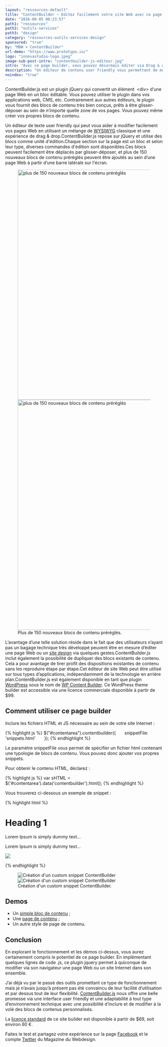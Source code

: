 ```yaml
---
layout: "ressources-default"
title: "ContentBuilder – Editez facilement votre site Web avec ce page builder"
date: "2016-09-05 00:23:57"
path1: "ressources"
path2: "outils-services"
path3: "design"
category: "ressources-outils-services-design"
sponsored: "true"
by: "MDW + ContentBuilder"
url-demo: "https://www.prototypo.io/"
logo: "innovastudio-logo.jpeg"
image-sub-post-intro: "contentbuilder-js-editeur.jpg"
intro: "Avec ce page builder, vous pouvez désormais éditer via Drag & drop des contenus dans votre propre site Internet / CMS."
description: "Un éditeur de contenu user friendly vous permettant de modifier facilement vos pages Web en utilisant un mélange de WYSIWYG classique et une expérience de drag & drop."
noindex: "true"
---
```

ContentBuilder.js est un plugin jQuery qui convertit un élément  &lt;div&gt; d’une page Web en un bloc éditable. Vous pouvez utiliser le plugin dans vos applications web, CMS, etc. Contrairement aux autres éditeurs, le plugin vous fournit des blocs de contenu très bien conçus, prêts à être glisser-déposer au sein de n’importe quelle zone de vos pages. Vous pouvez même créer vos propres blocs de contenu.

Un éditeur de texte user friendly qui peut vous aider à modifier facilement vos pages Web en utilisant un mélange de [WYSIWYG](https://fr.wikipedia.org/wiki/What_you_see_is_what_you_get) classique et une expérience de drag & drop.ContentBuilder.js repose sur jQuery et utilise des blocs comme unité d'édition.Chaque section sur la page est un bloc et selon leur type, diverses commandes d'édition sont disponibles.Ces blocs peuvent facilement être déplacés par glisser-déposer, et plus de 150 nouveaux blocs de contenu préréglés peuvent être ajoutés au sein d’une page Web à partir d’une barre latérale sur l'écran.

<figure class="figure-img mod-note-img">
  <img data-interchange="[https://s3-eu-west-1.amazonaws.com/mdw-images/small/contentbuilder-js-blocs-de-contenus-preregles.png, (small)],[https://s3-eu-west-1.amazonaws.com/mdw-images/medium/contentbuilder-js-blocs-de-contenus-preregles.png, (medium)],[https://s3-eu-west-1.amazonaws.com/mdw-images/large/contentbuilder-js-blocs-de-contenus-preregles.png, (large)]" class="note-container-img" alt="plus de 150 nouveaux blocs de contenu préréglés" width="736" height="auto" />
  <noscript><img src="https://s3-eu-west-1.amazonaws.com/mdw-images/large/contentbuilder-js-blocs-de-contenus-preregles.png" alt="plus de 150 nouveaux blocs de contenu préréglés" width="736" height="auto" /></noscript>
  <figcaption>Plus de 150 nouveaux blocs de contenu préréglés.</figcaption>
</figure>

L’avantage d’une telle solution réside dans le fait que des utilisateurs n’ayant pas un bagage technique très développé peuvent être en mesure d’éditer une page Web ou un [site design](http://www.magazineduwebdesign.com/inspirations/ui-design/sites-web/) via quelques gestes.ContentBuilder.js inclut également la possibilité de dupliquer des blocs existants de contenu. Cela a pour avantage de tirer profit des dispositions existantes de contenu sans les reproduire étape par étape.Cet éditeur de site Web peut être utilisé sur tous types d’applications, indépendamment de la technologie en arrière plan.ContentBuilder.js est également disponible en tant que plugin [WordPress](http://www.magazineduwebdesign.com/conseils/guides/wordpress/) sous le nom de [WP Content Builder](http://innovastudio.com/content-builder-for-wordpress.aspx). Ce WordPress theme builder est accessible via une licence commerciale disponible à partir de $99.

## Comment utiliser ce page builder

Inclure les fichiers HTML et JS nécessaire au sein de votre site Internet :

{% highlight js %}
$("#contentarea").contentbuilder({      
  snippetFile: 'snippets.html'      
  });
{% endhighlight %}

Le paramètre snippetFile vous permet de spécifier un fichier html contenant une typologie de blocs de contenu. Vous pouvez donc ajouter vos propres snippets.

Pour obtenir le contenu HTML, déclarez :

{% highlight js %}
var sHTML = $('#contentarea').data('contentbuilder').html();
{% endhighlight %}

Vous trouverez ci-dessous un exemple de snippet :

{% highlight html %}
<div data-thumb="assets/simple/thumbnails/01.png">
  <div>
    <h1>Heading 1</h1>
    <p>Lorem Ipsum is simply dummy text...</p>
  </div>
</div>
<div data-thumb="assets/simple/thumbnails/02.png">
  <div>
    <p>Lorem Ipsum is simply dummy text...</p>
  </div>
</div>
<div data-thumb="assets/simple/thumbnails/03.png">
  <div>
    <img src="assets/simple/header.jpg" />
  </div>
</div>

{% endhighlight %}

<figure class="figure-img mod-note-img">
  <img data-interchange="[https://s3-eu-west-1.amazonaws.com/mdw-images/small/contentbuilder-js-snippet.jpg, (small)],[https://s3-eu-west-1.amazonaws.com/mdw-images/medium/contentbuilder-js-snippet.jpg, (medium)],[https://s3-eu-west-1.amazonaws.com/mdw-images/large/contentbuilder-js-snippet.jpg, (large)]" class="note-container-img" alt="Création d'un custom snippet ContentBuilder" width="auto" height="auto" />
  <noscript><img src="https://s3-eu-west-1.amazonaws.com/mdw-images/large/contentbuilder-js-snippet.jpg" alt="Création d'un custom snippet ContentBuilder" width="auto" height="auto" /></noscript>
  <figcaption>Création d'un custom snippet ContentBuilder.</figcaption>
</figure>

## Demos

- Un [simple bloc de contenu](http://innovastudio.com/builderdemo/example5.html) ;
- Une [page de contenu](http://innovastudio.com/builderdemo/example2.html) ;
- Un autre style de page de contenu.

## Conclusion

En explorant le fonctionnement et les démos ci-dessus, vous aurez certainement compris le potentiel de ce page builder. En implémentant quelques lignes de code .js, ce plugin jquery permet à quiconque de modifier via son navigateur une page Web ou un site Internet dans son ensemble.

J’ai déjà vu par le passé des outils promettant ce type de fonctionnement mais je n’avais jusqu’à présent pas été convaincu de leur facilité d’utilisation et par dessus tout de leur flexibilité. [ContentBuilder.js](http://innovastudio.com/content-builder.aspx) nous offre une belle promesse via une interface user friendly et une adaptabilité à tout type d’environnement technique avec une possibilité d’inclure et de modifier à la volé des blocs de contenus personnalisés.

La [licence standard](http://innovastudio.com/content-builder/buy.aspx) de ce site builder est disponible à partir de $69, soit environ 60 €.

Faites le test et partagez votre expérience sur la page [Facebook](https://www.facebook.com/MagazineDuWebdesign/) et le compte [Twitter](https://twitter.com/@MagDuWebdesign) du Magazine du Webdesign.
